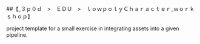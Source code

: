 ##【﻿_３ｐ０ｄ　>　ＥＤＵ　>　ｌｏｗｐｏｌｙＣｈａｒａｃｔｅｒ_ｗｏｒｋｓｈｏｐ】  

project template for a small exercise in integrating assets into a given pipeline.

